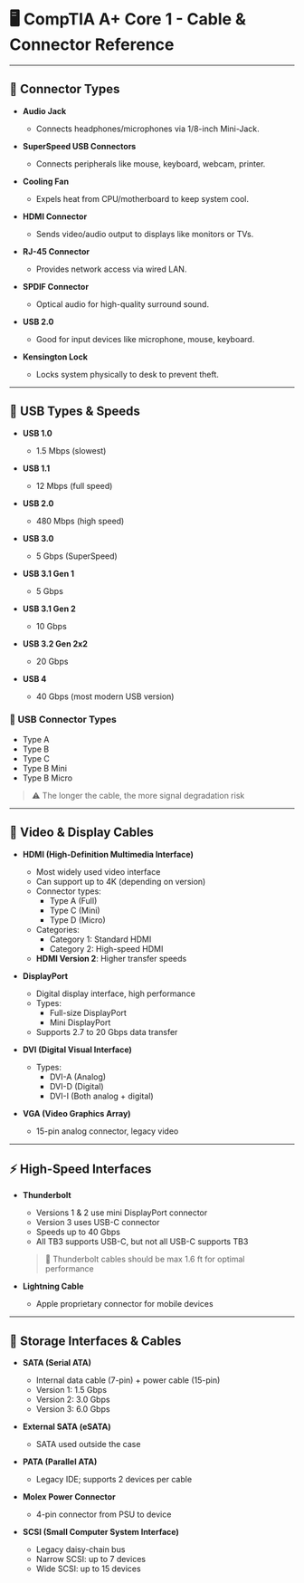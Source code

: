 # 🖥️ CompTIA A+ Core 1 - Cable & Connector Reference

---

## 🔌 Connector Types

- **Audio Jack**
  - Connects headphones/microphones via 1/8-inch Mini-Jack.

- **SuperSpeed USB Connectors**
  - Connects peripherals like mouse, keyboard, webcam, printer.

- **Cooling Fan**
  - Expels heat from CPU/motherboard to keep system cool.

- **HDMI Connector**
  - Sends video/audio output to displays like monitors or TVs.

- **RJ-45 Connector**
  - Provides network access via wired LAN.

- **SPDIF Connector**
  - Optical audio for high-quality surround sound.

- **USB 2.0**
  - Good for input devices like microphone, mouse, keyboard.

- **Kensington Lock**
  - Locks system physically to desk to prevent theft.

---

## 🔌 USB Types & Speeds

- **USB 1.0**
  - 1.5 Mbps (slowest)

- **USB 1.1**
  - 12 Mbps (full speed)

- **USB 2.0**
  - 480 Mbps (high speed)

- **USB 3.0**
  - 5 Gbps (SuperSpeed)

- **USB 3.1 Gen 1**
  - 5 Gbps

- **USB 3.1 Gen 2**
  - 10 Gbps

- **USB 3.2 Gen 2x2**
  - 20 Gbps

- **USB 4**
  - 40 Gbps (most modern USB version)

### 🔌 USB Connector Types

- Type A  
- Type B  
- Type C  
- Type B Mini  
- Type B Micro

> ⚠️ The longer the cable, the more signal degradation risk

---

## 🎥 Video & Display Cables

- **HDMI (High-Definition Multimedia Interface)**
  - Most widely used video interface
  - Can support up to 4K (depending on version)
  - Connector types:
    - Type A (Full)
    - Type C (Mini)
    - Type D (Micro)
  - Categories:
    - Category 1: Standard HDMI
    - Category 2: High-speed HDMI
  - **HDMI Version 2**: Higher transfer speeds

- **DisplayPort**
  - Digital display interface, high performance
  - Types:
    - Full-size DisplayPort
    - Mini DisplayPort
  - Supports 2.7 to 20 Gbps data transfer

- **DVI (Digital Visual Interface)**
  - Types:
    - DVI-A (Analog)
    - DVI-D (Digital)
    - DVI-I (Both analog + digital)

- **VGA (Video Graphics Array)**
  - 15-pin analog connector, legacy video

---

## ⚡ High-Speed Interfaces

- **Thunderbolt**
  - Versions 1 & 2 use mini DisplayPort connector
  - Version 3 uses USB-C connector
  - Speeds up to 40 Gbps
  - All TB3 supports USB-C, but not all USB-C supports TB3  
  > 🔌 Thunderbolt cables should be max 1.6 ft for optimal performance

- **Lightning Cable**
  - Apple proprietary connector for mobile devices

---

## 💾 Storage Interfaces & Cables

- **SATA (Serial ATA)**
  - Internal data cable (7-pin) + power cable (15-pin)
  - Version 1: 1.5 Gbps
  - Version 2: 3.0 Gbps
  - Version 3: 6.0 Gbps

- **External SATA (eSATA)**
  - SATA used outside the case

- **PATA (Parallel ATA)**
  - Legacy IDE; supports 2 devices per cable

- **Molex Power Connector**
  - 4-pin connector from PSU to device

- **SCSI (Small Computer System Interface)**
  - Legacy daisy-chain bus
  - Narrow SCSI: up to 7 devices
  - Wide SCSI: up to 15 devices
